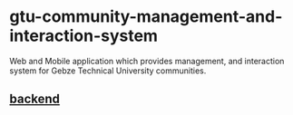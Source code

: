 # gtu-community-management-and-interaction-system
Web and Mobile application which provides management, and interaction system for Gebze Technical University communities.

## [backend](https://github.com/los-ingenieros-hermanos/cmis-backend) 
